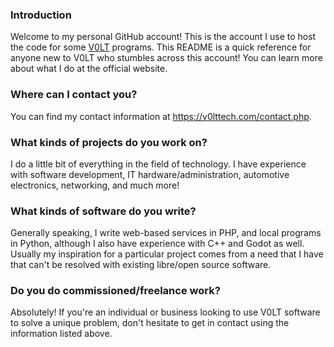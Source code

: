 ### Introduction

Welcome to my personal GitHub account! This is the account I use to host the code for some [V0LT](https://v0lttech.com) programs. This README is a quick reference for anyone new to V0LT who stumbles across this account! You can learn more about what I do at the official website.


### Where can I contact you?

You can find my contact information at <https://v0lttech.com/contact.php>.

### What kinds of projects do you work on?

I do a little bit of everything in the field of technology. I have experience with software development, IT hardware/administration, automotive electronics, networking, and much more!

### What kinds of software do you write?

Generally speaking, I write web-based services in PHP, and local programs in Python, although I also have experience with C++ and Godot as well. Usually my inspiration for a particular project comes from a need that I have that can't be resolved with existing libre/open source software.

### Do you do commissioned/freelance work?

Absolutely! If you're an individual or business looking to use V0LT software to solve a unique problem, don't hesitate to get in contact using the information listed above.
